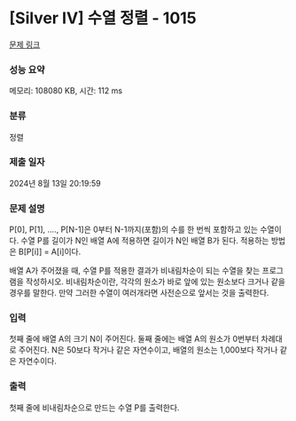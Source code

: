# [Silver IV] 수열 정렬 - 1015 

[문제 링크](https://www.acmicpc.net/problem/1015) 

### 성능 요약

메모리: 108080 KB, 시간: 112 ms

### 분류

정렬

### 제출 일자

2024년 8월 13일 20:19:59

### 문제 설명

<p>P[0], P[1], ...., P[N-1]은 0부터 N-1까지(포함)의 수를 한 번씩 포함하고 있는 수열이다. 수열 P를 길이가 N인 배열 A에 적용하면 길이가 N인 배열 B가 된다. 적용하는 방법은 B[P[i]] = A[i]이다.</p>

<p>배열 A가 주어졌을 때, 수열 P를 적용한 결과가 비내림차순이 되는 수열을 찾는 프로그램을 작성하시오. 비내림차순이란, 각각의 원소가 바로 앞에 있는 원소보다 크거나 같을 경우를 말한다. 만약 그러한 수열이 여러개라면 사전순으로 앞서는 것을 출력한다.</p>

### 입력 

 <p>첫째 줄에 배열 A의 크기 N이 주어진다. 둘째 줄에는 배열 A의 원소가 0번부터 차례대로 주어진다. N은 50보다 작거나 같은 자연수이고, 배열의 원소는 1,000보다 작거나 같은 자연수이다.</p>

### 출력 

 <p>첫째 줄에 비내림차순으로 만드는 수열 P를 출력한다.</p>

